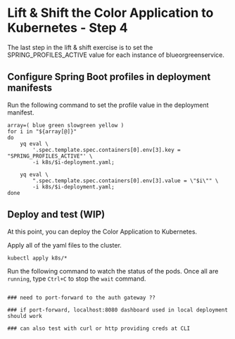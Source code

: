 # Lift & Shift the Color Application to Kubernetes - Step 4

The last step in the lift & shift exercise is to set the SPRING_PROFILES_ACTIVE value for each instance of blueorgreenservice.

## Configure Spring Boot profiles in deployment manifests

Run the following command to set the profile value in the deployment manifest.
```execute-1
array=( blue green slowgreen yellow )
for i in "${array[@]}"
do
    yq eval \
        '.spec.template.spec.containers[0].env[3].key = "SPRING_PROFILES_ACTIVE"' \
        -i k8s/$i-deployment.yaml;
    
    yq eval \
        ".spec.template.spec.containers[0].env[3].value = \"$i\"" \
        -i k8s/$i-deployment.yaml;
done
```

## Deploy and test (WIP)

At this point, you can deploy the Color Application to Kubernetes.

Apply all of the yaml files to the cluster.
```execute-1
kubectl apply k8s/*
```

Run the following command to watch the status of the pods. Once all are `running`, type `Ctrl+C` to stop the `wait` command.
```execute-1

### need to port-forward to the auth gateway ??

### if port-forward, localhost:8080 dashboard used in local deployment should work

### can also test with curl or http providing creds at CLI
```

